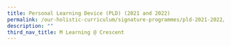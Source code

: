 ```yaml
---
title: Personal Learning Device (PLD) (2021 and 2022)
permalink: /our-holistic-curriculum/signature-programmes/pld-2021-2022/
description: ""
third_nav_title: M Learning @ Crescent
---
```


